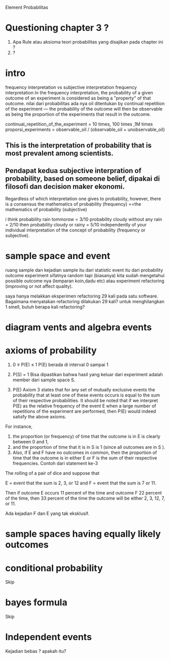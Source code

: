 Element Probabilitas
# Questioning chapter 3 ?
1. Apa Rule atau aksioma teori probabilitas yang disajikan pada chapter ini ?
2. ?

# intro
frequency interpretation vs subjective interpretation
frequency interpretation
In the frequency interpretation, the probability of a given outcome of an experiment is considered as being a "property" of that outcome. 
nilai dari probabilitas ada nya oil ditentukan by continual repetition of the experiment — the probability of the outcome will then be observable as being the proportion of the experiments that result in the outcome. 

continual_repetition_of_the_experiment = 10 times, 100 times ,1M times
proporsi_experiments = observable_oil / (observable_oil + unobservable_oil)

This is the interpretation of probability that is most prevalent among scientists.
--
Pendapat kedua subjective interpration of probability, based on someone belief, dipakai di filosofi dan decision maker ekonomi.
--
Regardless of which interpretation one gives to probability, however, there is a consensus 
the mathematics of probability (frequency) ==the mathematics of probability (subjective)

i think 
probability rain tommorow = 3/10 
probability cloudy without any rain = 2/10
then
probability cloudy or rainy = 5/10 
independently of your individual interpretation of the concept of probability (frequency or subjective). 

# sample space and event
ruang sample dan kejadian
sample itu dari statistic
event itu dari probability
outcome experiment sifatnya random tapi (biasanya) kita sudah mengetahui possible outcome nya (lemparan koin,dadu etc) atau experiment refactoring (improving or not affect quality).

saya hanya melakkan eksperimen refactoring 29 kali pada satu software.
Bagaimana menyatakan refactoring dilakukan 29 kali?
untuk menghilangkan 1 smell, butuh berapa kali refactoring?

# diagram vents and algebra events

# axioms of probability

1. 0 ≤ P(E) ≤ 1
P(E) berada di interval 0 sampai 1

2. P(S) = 1
Bisa dipastikan bahwa hasil yang keluar dari experiment adalah member dari sample space S.

3. P(E)
Axiom 3 states that for any set of mutually exclusive events the probability that at least one of these events occurs is equal to the sum of their respective probabilities.
It should be noted that if we interpret P(E) as the relative frequency of the event E
when a large number of repetitions of the experiment are performed, then P(E) would indeed satisfy the above axioms. 

For instance, 
1. the proportion (or frequency) of time that the outcome is in E is clearly between 0 and 1, 
2. and the proportion of time that it is in S is 1 (since all outcomes are in S ). 
3. Also, if E and F have no outcomes in common, then the proportion of time that the outcome is in either E or F is the sum of their respective frequencies. 
Contoh dari statement ke-3 

The rolling of a pair of dice and suppose that 

E = event that the sum is 2, 3, or 12 and 
F = event that the sum is 7 or 11. 

Then if outcome E occurs 11 percent of the time 
and outcome F 22 percent of the time, 
then 33 percent of the time the outcome will be either 2, 3, 12, 7, or 11.

Ada kejadian F dan E yang tak eksklusif.

# sample spaces having equally likely outcomes

# conditional probability
Skip

# bayes formula
Skip

# Independent events
Kejadian bebas ? apakah itu?
